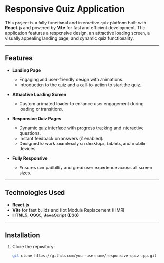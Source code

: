 # Responsive Quiz Application  

This project is a fully functional and interactive quiz platform built with **React.js** and powered by **Vite** for fast and efficient development. The application features a responsive design, an attractive loading screen, a visually appealing landing page, and dynamic quiz functionality.

---

## Features  

- **Landing Page**  
  - Engaging and user-friendly design with animations.  
  - Introduction to the quiz and a call-to-action to start the quiz.  

- **Attractive Loading Screen**  
  - Custom animated loader to enhance user engagement during loading or transitions.

- **Responsive Quiz Pages**  
  - Dynamic quiz interface with progress tracking and interactive questions.  
  - Instant feedback on answers (if enabled).  
  - Designed to work seamlessly on desktops, tablets, and mobile devices.

- **Fully Responsive**  
  - Ensures compatibility and great user experience across all screen sizes.

---

## Technologies Used  

- **React.js**  
- **Vite** for fast builds and Hot Module Replacement (HMR)  
- **HTML5**, **CSS3**, **JavaScript (ES6)**  

---

## Installation  

1. Clone the repository:  
   ```bash
   git clone https://github.com/your-username/responsive-quiz-app.git
